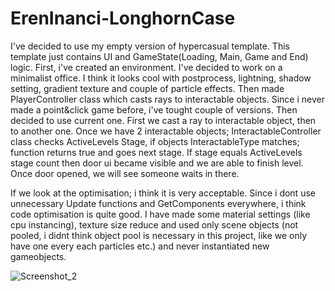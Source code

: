 # ErenInanci-LonghornCase

I've decided to use my empty version of hypercasual template. This template just contains
UI and GameState(Loading, Main, Game and End) logic. First, i've created an environment. 
I've decided to work on a minimalist office. I think it looks cool with postprocess,
lightning, shadow setting, gradient texture and couple of particle effects.
Then made PlayerController class which casts rays to interactable objects. 
Since i never made a point&click game before, i've tought couple of versions.
Then decided to use current one. First we cast a ray to interactable object, then to another one. Once we have 2 interactable objects;
InteractableController class checks ActiveLevels Stage, if objects InteractableType matches; function returns true and goes next stage.
If stage equals ActiveLevels stage count then door ui became visible and we are able to finish level. 
Once door opened, we will see someone waits in there.

If we look at the optimisation; i think it is very acceptable. Since i dont use unnecessary Update functions and GetComponents everywhere, i think code optimisation is quite good. I have made some material settings (like cpu instancing), texture size reduce and used only scene objects (not pooled, i didnt think object pool is necessary in this project, like we only have one every each particles etc.) and never instantiated new gameobjects. 

![Screenshot_2](https://user-images.githubusercontent.com/24496846/195956237-3c52c463-c78f-45e6-93fb-b041b63fed8b.jpg)

